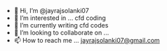 - 👋 Hi, I’m @jayrajsolanki07
- 👀 I’m interested in ... cfd coding
- 🌱 I’m currently writing cfd codes
- 💞️ I’m looking to collaborate on ...
- 📫 How to reach me ...
jayrajsolanki07@gmail.com
<!---
jayrajsolanki07/jayrajsolanki07 is a ✨ special ✨ repository because its `README.md` (this file) appears on your GitHub profile.
You can click the Preview link to take a look at your changes.
--->
